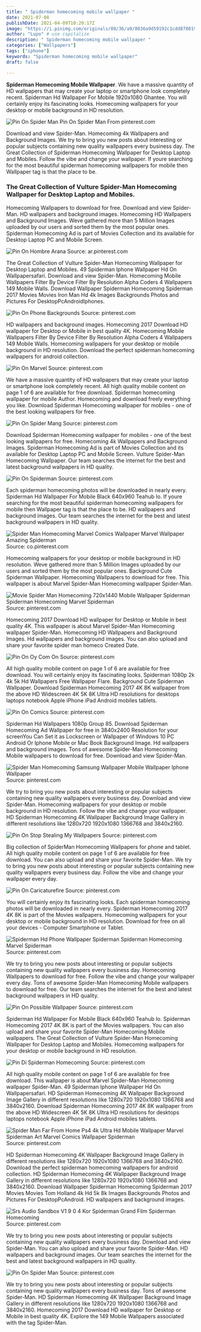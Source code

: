 ```yaml
---
title: " Spiderman homecoming mobile wallpaper "
date: 2021-07-08
publishDate: 2021-04-09T10:20:17Z
image: "https://i.pinimg.com/originals/80/36/a9/8036a9d59192c1cdd87801950df7ffa6.jpg"
author: "Lupo" # use capitalize
description: " Spiderman homecoming mobile wallpaper "
categories: ["Wallpapers"]
tags: ["iphone"]
keywords: "Spiderman homecoming mobile wallpaper"
draft: false

---
```



**Spiderman Homecoming Mobile Wallpaper**. We have a massive quantity of HD wallpapers that may create your laptop or smartphone look completely recent. Spiderman Hd Wallpaper For Mobile 1920x1080 Ghantee. You will certainly enjoy its fascinating looks. Homecoming wallpapers for your desktop or mobile background in HD resolution.

![Pin On Spider Man](https://i.pinimg.com/originals/80/36/a9/8036a9d59192c1cdd87801950df7ffa6.jpg "Pin On Spider Man")
Pin On Spider Man From pinterest.com


Download and view Spider-Man. Homecoming 4k Wallpapers and Background Images. We try to bring you new posts about interesting or popular subjects containing new quality wallpapers every business day. The Great Collection of Spiderman Homecoming Wallpaper for Desktop Laptop and Mobiles. Follow the vibe and change your wallpaper. If youre searching for the most beautiful spiderman homecoming wallpapers for mobile then Wallpaper tag is that the place to be.

### The Great Collection of Vulture Spider-Man Homecoming Wallpaper for Desktop Laptop and Mobiles.

Homecoming Wallpapers to download for free. Download and view Spider-Man. HD wallpapers and background images. Homecoming HD Wallpapers and Background Images. Weve gathered more than 5 Million Images uploaded by our users and sorted them by the most popular ones. Spiderman Homecoming Ad is part of Movies Collection and its available for Desktop Laptop PC and Mobile Screen.


![Pin On Hombre Arana](https://i.pinimg.com/originals/48/2d/47/482d471f71a4b65c1914c2200faabd71.jpg "Pin On Hombre Arana")
Source: ar.pinterest.com

The Great Collection of Vulture Spider-Man Homecoming Wallpaper for Desktop Laptop and Mobiles. 49 Spiderman Iphone Wallpaper Hd On Wallpapersafari. Download and view Spider-Man. Homecoming Mobile Wallpapers Filter By Device Filter By Resolution Alpha Coders 4 Wallpapers 149 Mobile Walls. Download Wallpaper Spiderman Homecoming Spiderman 2017 Movies Movies Iron Man Hd 4k Images Backgrounds Photos and Pictures For DesktopPcAndroidIphones.

![Pin On Phone Backgrounds](https://i.pinimg.com/originals/ca/5d/ae/ca5dae75c9412ca3c12689c1919ca07c.jpg "Pin On Phone Backgrounds")
Source: pinterest.com

HD wallpapers and background images. Homecoming 2017 Download HD wallpaper for Desktop or Mobile in best quality 4K. Homecoming Mobile Wallpapers Filter By Device Filter By Resolution Alpha Coders 4 Wallpapers 149 Mobile Walls. Homecoming wallpapers for your desktop or mobile background in HD resolution. Download the perfect spiderman homecoming wallpapers for android collection.

![Pin On Marvel](https://i.pinimg.com/originals/85/d8/b0/85d8b0fb7942ae55b6dfb11d998e48da.jpg "Pin On Marvel")
Source: pinterest.com

We have a massive quantity of HD wallpapers that may create your laptop or smartphone look completely recent. All high quality mobile content on page 1 of 6 are available for free download. Spiderman homecoming wallpaper for mobile Author. Homecoming and download freely everything you like. Download Spiderman Homecoming wallpaper for mobiles - one of the best looking wallpapers for free.

![Pin On Spider Mang](https://i.pinimg.com/originals/76/e7/4f/76e74f421b99c8923b0723b017114f80.png "Pin On Spider Mang")
Source: pinterest.com

Download Spiderman Homecoming wallpaper for mobiles - one of the best looking wallpapers for free. Homecoming 4k Wallpapers and Background Images. Spiderman Homecoming Ad is part of Movies Collection and its available for Desktop Laptop PC and Mobile Screen. Vulture Spider-Man Homecoming Wallpaper. Our team searches the internet for the best and latest background wallpapers in HD quality.

![Pin On Spiderman](https://i.pinimg.com/originals/50/70/71/507071d828bdcc6036ac082c6ed4c33f.jpg "Pin On Spiderman")
Source: pinterest.com

Each spiderman homecoming photos will be downloaded in nearly every. Spiderman Hd Wallpaper For Mobile Black 640x960 Teahub Io. If youre searching for the most beautiful spiderman homecoming wallpapers for mobile then Wallpaper tag is that the place to be. HD wallpapers and background images. Our team searches the internet for the best and latest background wallpapers in HD quality.

![Spider Man Homecoming Marvel Comics Wallpaper Marvel Wallpaper Amazing Spiderman](https://i.pinimg.com/originals/bd/23/87/bd2387f8df4b91e5230a09864abc3bde.jpg "Spider Man Homecoming Marvel Comics Wallpaper Marvel Wallpaper Amazing Spiderman")
Source: co.pinterest.com

Homecoming wallpapers for your desktop or mobile background in HD resolution. Weve gathered more than 5 Million Images uploaded by our users and sorted them by the most popular ones. Background Cute Spiderman Wallpaper. Homecoming Wallpapers to download for free. This wallpaper is about Marvel Spider-Man Homecoming wallpaper Spider-Man.

![Movie Spider Man Homecoming 720x1440 Mobile Wallpaper Spiderman Spiderman Homecoming Marvel Spiderman](https://i.pinimg.com/originals/3e/99/0c/3e990cfd14e3f39dbdea11fb091efa21.jpg "Movie Spider Man Homecoming 720x1440 Mobile Wallpaper Spiderman Spiderman Homecoming Marvel Spiderman")
Source: pinterest.com

Homecoming 2017 Download HD wallpaper for Desktop or Mobile in best quality 4K. This wallpaper is about Marvel Spider-Man Homecoming wallpaper Spider-Man. Homecoming HD Wallpapers and Background Images. Hd wallpapers and background images. You can also upload and share your favorite spider man homeco Created Date.

![Pin On Oy Com On](https://i.pinimg.com/originals/7b/ca/19/7bca1998ad2bc420086282b4a1878f6a.jpg "Pin On Oy Com On")
Source: pinterest.com

All high quality mobile content on page 1 of 6 are available for free download. You will certainly enjoy its fascinating looks. Spiderman 1080p 2k 4k 5k Hd Wallpapers Free Wallpaper Flare. Background Cute Spiderman Wallpaper. Download Spiderman Homecoming 2017 4K 8K wallpaper from the above HD Widescreen 4K 5K 8K Ultra HD resolutions for desktops laptops notebook Apple iPhone iPad Android mobiles tablets.

![Pin On Comics](https://i.pinimg.com/736x/6e/e7/28/6ee7287f1096d59277325e70858db9de.jpg "Pin On Comics")
Source: pinterest.com

Spiderman Hd Wallpapers 1080p Group 85. Download Spiderman Homecoming Ad Wallpaper for free in 3840x2400 Resolution for your screenYou Can Set it as Lockscreen or Wallpaper of Windows 10 PC Android Or Iphone Mobile or Mac Book Background Image. Hd wallpapers and background images. Tons of awesome Spider-Man Homecoming Mobile wallpapers to download for free. Download and view Spider-Man.

![Spider Man Homecoming Samsung Wallpaper Mobile Wallpaper Iphone Wallpaper](https://i.pinimg.com/originals/23/f4/87/23f48784c6869a627dc894554be04907.jpg "Spider Man Homecoming Samsung Wallpaper Mobile Wallpaper Iphone Wallpaper")
Source: pinterest.com

We try to bring you new posts about interesting or popular subjects containing new quality wallpapers every business day. Download and view Spider-Man. Homecoming wallpapers for your desktop or mobile background in HD resolution. Follow the vibe and change your wallpaper. HD Spiderman Homecoming 4K Wallpaper Background Image Gallery in different resolutions like 1280x720 1920x1080 1366768 and 3840x2160.

![Pin On Stop Stealing My Wallpapers](https://i.pinimg.com/originals/fb/17/73/fb1773931ccbc34c1d71e05adea89902.jpg "Pin On Stop Stealing My Wallpapers")
Source: pinterest.com

Big collection of SpiderMan Homecoming Wallpapers for phone and tablet. All high quality mobile content on page 1 of 6 are available for free download. You can also upload and share your favorite Spider-Man. We try to bring you new posts about interesting or popular subjects containing new quality wallpapers every business day. Follow the vibe and change your wallpaper every day.

![Pin On Caricaturefire](https://i.pinimg.com/originals/99/07/4c/99074c3f3bfe3a4ddd7cde9c73b4bd19.jpg "Pin On Caricaturefire")
Source: pinterest.com

You will certainly enjoy its fascinating looks. Each spiderman homecoming photos will be downloaded in nearly every. Spiderman Homecoming 2017 4K 8K is part of the Movies wallpapers. Homecoming wallpapers for your desktop or mobile background in HD resolution. Download for free on all your devices - Computer Smartphone or Tablet.

![Spiderman Hd Phone Wallpaper Spiderman Spiderman Homecoming Marvel Spiderman](https://i.pinimg.com/originals/28/d6/35/28d63579fb7c6f2cf58eea7848b4e9af.jpg "Spiderman Hd Phone Wallpaper Spiderman Spiderman Homecoming Marvel Spiderman")
Source: pinterest.com

We try to bring you new posts about interesting or popular subjects containing new quality wallpapers every business day. Homecoming Wallpapers to download for free. Follow the vibe and change your wallpaper every day. Tons of awesome Spider-Man Homecoming Mobile wallpapers to download for free. Our team searches the internet for the best and latest background wallpapers in HD quality.

![Pin On Possible Wallpaper](https://i.pinimg.com/originals/09/4c/84/094c84e844450995a0da36b7ca8e0b98.jpg "Pin On Possible Wallpaper")
Source: pinterest.com

Spiderman Hd Wallpaper For Mobile Black 640x960 Teahub Io. Spiderman Homecoming 2017 4K 8K is part of the Movies wallpapers. You can also upload and share your favorite Spider-Man Homecoming Mobile wallpapers. The Great Collection of Vulture Spider-Man Homecoming Wallpaper for Desktop Laptop and Mobiles. Homecoming wallpapers for your desktop or mobile background in HD resolution.

![Pin Di Spiderman Homecoming](https://i.pinimg.com/originals/0d/a5/b3/0da5b3ad03fc8d9a2f7ba23d752268c4.jpg "Pin Di Spiderman Homecoming")
Source: pinterest.com

All high quality mobile content on page 1 of 6 are available for free download. This wallpaper is about Marvel Spider-Man Homecoming wallpaper Spider-Man. 49 Spiderman Iphone Wallpaper Hd On Wallpapersafari. HD Spiderman Homecoming 4K Wallpaper Background Image Gallery in different resolutions like 1280x720 1920x1080 1366768 and 3840x2160. Download Spiderman Homecoming 2017 4K 8K wallpaper from the above HD Widescreen 4K 5K 8K Ultra HD resolutions for desktops laptops notebook Apple iPhone iPad Android mobiles tablets.

![Spider Man Far From Home Ps4 4k Ultra Hd Mobile Wallpaper Marvel Spiderman Art Marvel Comics Wallpaper Spiderman](https://i.pinimg.com/originals/02/b5/e6/02b5e662d0e42a00016f2edc04f078f2.jpg "Spider Man Far From Home Ps4 4k Ultra Hd Mobile Wallpaper Marvel Spiderman Art Marvel Comics Wallpaper Spiderman")
Source: pinterest.com

HD Spiderman Homecoming 4K Wallpaper Background Image Gallery in different resolutions like 1280x720 1920x1080 1366768 and 3840x2160. Download the perfect spiderman homecoming wallpapers for android collection. HD Spiderman Homecoming 4K Wallpaper Background Image Gallery in different resolutions like 1280x720 1920x1080 1366768 and 3840x2160. Download Wallpaper Spiderman Homecoming Spiderman 2017 Movies Movies Tom Holland 4k Hd 5k 8k Images Backgrounds Photos and Pictures For DesktopPcAndroid. HD wallpapers and background images.

![Srs Audio Sandbox V1 9 0 4 Kor Spiderman Grand Film Spiderman Homecoming](https://i.pinimg.com/originals/57/0f/ce/570fce9d976c4b76832f5801b2bf86a6.jpg "Srs Audio Sandbox V1 9 0 4 Kor Spiderman Grand Film Spiderman Homecoming")
Source: pinterest.com

We try to bring you new posts about interesting or popular subjects containing new quality wallpapers every business day. Download and view Spider-Man. You can also upload and share your favorite Spider-Man. HD wallpapers and background images. Our team searches the internet for the best and latest background wallpapers in HD quality.

![Pin On Spider Man](https://i.pinimg.com/originals/80/36/a9/8036a9d59192c1cdd87801950df7ffa6.jpg "Pin On Spider Man")
Source: pinterest.com

We try to bring you new posts about interesting or popular subjects containing new quality wallpapers every business day. Tons of awesome Spider-Man. HD Spiderman Homecoming 4K Wallpaper Background Image Gallery in different resolutions like 1280x720 1920x1080 1366768 and 3840x2160. Homecoming 2017 Download HD wallpaper for Desktop or Mobile in best quality 4K. Explore the 149 Mobile Wallpapers associated with the tag Spider-Man.

